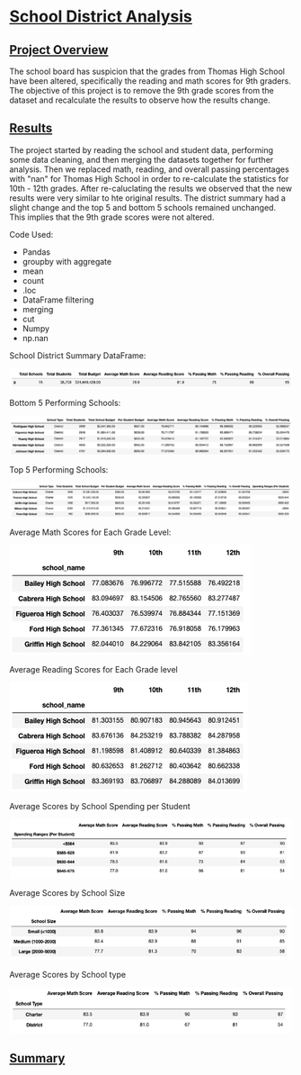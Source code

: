 # <u>School District Analysis</u>

## <u>Project Overview</u>
The school board has suspicion that the grades from Thomas High School have been altered, specifically the reading and math scores for 9th graders.  The objective of this project is to remove the 9th grade scores from the dataset and recalculate the results to observe how the results change.

## <u>Results</u>

The project started by reading the school and student data, performing some data cleaning, and then merging the datasets together for further analysis.  Then we replaced math, reading, and overall passing percentages with "nan" for Thomas High School in order to re-calculate the statistics for 10th - 12th grades.  After re-caluclating the results we observed that the new results were very similar to hte original results.  The district summary had a slight change and the top 5 and bottom 5 schools remained unchanged.  This implies that the 9th grade scores were not altered.

Code Used:

- Pandas
-   groupby with aggregate
-   mean
-   count
-   .loc
-   DataFrame filtering
-   merging
-   cut
- Numpy
-   np.nan

School District Summary DataFrame:

![School District Summary](https://github.com/cadejackson/School_District_Analysis/blob/main/Resources/District%20Summary.png)

Bottom 5 Performing Schools:

![Bottom 5 Performing Schools](https://github.com/cadejackson/School_District_Analysis/blob/main/Resources/Bottom%205%20Schools.png)

Top 5 Performing Schools:

![Top 5 Performing Schools](https://github.com/cadejackson/School_District_Analysis/blob/main/Resources/Top%205%20Schools.png)

Average Math Scores for Each Grade Level:



![Average Math Scores by Grade](https://github.com/cadejackson/School_District_Analysis/blob/main/Resources/Average%20Math%20Scores%20by%20Grade.png)

Average Reading Scores for Each Grade level

![Average Reading Scores by Grade](https://github.com/cadejackson/School_District_Analysis/blob/main/Resources/Average%20Reading%20Scores%20by%20Grade.png)

Average Scores by School Spending per Student

![Average Scores by School Spedning per Student](https://github.com/cadejackson/School_District_Analysis/blob/main/Resources/Scores%20by%20School%20Spending.png)

Average Scores by School Size

![Average Scores by School Size](https://github.com/cadejackson/School_District_Analysis/blob/main/Resources/Scores%20by%20School%20Size.png)

Average Scores by School type

![Average Scores by School Type](https://github.com/cadejackson/School_District_Analysis/blob/main/Resources/Scores%20by%20School%20Type.png)

## <u>Summary</u>
